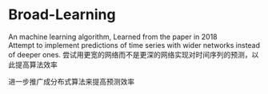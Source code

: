 # Broad-Learning
An machine learning algorithm, 
Learned from the paper in 2018  
Attempt to implement predictions of time series with wider networks instead of deeper ones. 尝试用更宽的网络而不是更深的网络实现对时间序列的预测，以此提高算法效率  
  
进一步推广成分布式算法来提高预测效率    

